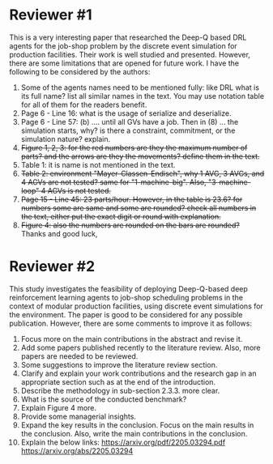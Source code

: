 # Reviewer #1

This is a very interesting paper that researched the Deep-Q based DRL agents for the job-shop problem by the discrete event simulation for production facilities. Their work is well studied and presented. However, there are some limitations that are opened for future work. I have the following to be considered by the authors:
1) Some of the agents names need to be mentioned fully: like DRL what is its full name? list all similar names in the text. You may use notation table for all of them for the readers benefit.
2) Page 6 - Line 16: what is the usage of serialize and deserialize.
3) Page 6 - Line 57: (b) .... until all GVs have a job. Then in (8) ... the simulation starts, why? is there a constraint, commitment, or the simulation nature? explain.
4) ~~Figure 1, 2, 3: for the red numbers are they the maximum number of parts? and the arrows are they the movements? define them in the text.~~
5) Table 1: it is name is not mentioned in the text.
6) ~~Table 2: environment "Mayer-Classen-Endisch", why 1 AVG, 3 AVGs, and 4 AGVs are not tested? same for "1-machine-big". Also, "3-machine-loop" 4 AGVs is not tested.~~
7) ~~Page 15 - Line 45: 23 parts/hour. However, in the table is 23.6? for numbers some are same and some are rounded? check all numbers in the text, either put the exact digit or round with explanation.~~
8) ~~Figure 4: also the numbers are rounded on the bars are rounded?~~
Thanks and good luck,



# Reviewer #2

This study investigates the feasibility of deploying Deep-Q-based deep reinforcement learning agents to job-shop scheduling problems in the context of modular production facilities, using discrete event simulations for the environment. The paper is good to be considered for any possible publication. However, there are some comments to improve it as follows:
1) Focus more on the main contributions in the abstract and revise it.
2) Add some papers published recently to the literature review. Also, more papers are needed to be reviewed.
3) Some suggestions to improve the literature review section.
4) Clarify and explain your work contributions and the research gap in an appropriate section such as at the end of the introduction.
5) Describe the methodology in sub-section 2.3.3. more clear.
6) What is the source of the conducted benchmark?
7) Explain Figure 4 more.
8) Provide some managerial insights.
9) Expand the key results in the conclusion. Focus on the main results in the conclusion. Also, write the main contributions in the conclusion.
10) Explain the below links:
https://arxiv.org/pdf/2205.03294.pdf
https://arxiv.org/abs/2205.03294